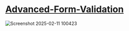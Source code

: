 # [Advanced-Form-Validation](https://maypal19.github.io/JS-Project---Advanced-Form-Validation/) 

![Screenshot 2025-02-11 100423](https://github.com/user-attachments/assets/813b4b4f-efa9-401c-9386-72b466b73263)
